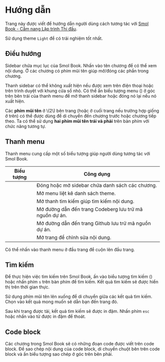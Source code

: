 # Hướng dẫn

Trang này được viết để hướng dẫn người dùng cách tương tác với [Smol Book - Cẩm nang Lập trình Thi đấu](./title-page.md).

Sử dụng theme `Light` để có trải nghiệm tốt nhất.

## Điều hướng

Sidebar chứa mục lục của Smol Book. Nhấn vào tên chương để có thể xem nội dung. Ở các chương có phím mũi tên giúp mở/đóng các phần trong chương.

Thanh sidebar có thể không xuất hiện nếu được xem trên điện thoại hoặc trên trình duyệt với khung cửa sổ nhỏ. Có thể ấn biểu tượng menu (<i class="fa fa-bars"></i>) ở góc trên bên trái của thanh menu để mở thanh sidebar hoặc đóng nó lại nếu nó xuất hiện.

Các **phím mũi tên** ở \\(2\\) bên trang (hoặc ở cuối trang nếu trường hợp giống ở trên) có thể được dùng để di chuyển đến chương trước hoặc chương tiếp theo. Ta có thể sử dụng **hai phím mũi tên trái và phải** trên bàn phím với chức năng tương tự.

## Thanh menu

Thanh menu cung cấp một số biểu tượng giúp người dùng tương tác với Smol Book.

| Biểu tượng | Công dụng |
|------|-------------|
| <i class="fa fa-bars"></i> | Đóng hoặc mở sidebar chứa danh sách các chương. |
| <i class="fa fa-paint-brush"></i> | Mở menu liệt kê danh sách theme. |
| <i class="fa fa-search"></i> | Mở thanh tìm kiếm giúp tìm kiếm nội dung. |
| <i class="fa fa-code-fork"></i> | Mở đường dẫn đến trang Codeberg lưu trữ mã nguồn dự án. |
| <i class="fa fa-github"></i> | Mở đường dẫn đến trang Github lưu trữ mã nguồn dự án. |
| <i class="fa fa-pencil"></i> | Mở trang để chỉnh sửa nội dung. |

Có thể nhấn vào thanh menu ở đầu trang để cuộn lên đầu trang.

## Tìm kiếm

Để thực hiện việc tìm kiếm trên Smol Book, ấn vào biểu tượng tìm kiếm (<i class="fa fa-search"></i>) hoặc nhấn phím `s` trên bàn phím để tìm kiếm. Kết quả tìm kiếm sẽ được hiển thị trên thời gian thực. 

Sử dụng phím mũi tên lên xuống để di chuyển giữa các kết quả tìm kiếm. Chọn vào kết quả mong muốn sẽ dẫn bạn đến trang đó.

Sau khi trang được tải, kết quả tìm kiếm sẽ được in đậm. Nhấn phím `esc` hoặc nhấn vào từ được in đậm để thoát.

## Code block

Các chương trong Smol Book sẽ có những đoạn code được viết trên code block. Để sao chép nội dung của code block, di chuyển chuột bên trên code block và ấn biểu tượng sao chép ở góc trên bên phải.
